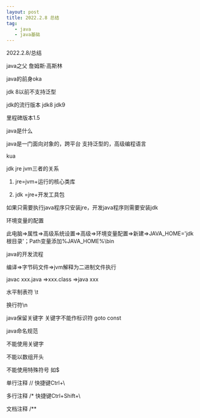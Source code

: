 ```yaml
---
layout: post
title: 2022.2.8 总结
tag: 
   - java
   - java基础
---
```




2022.2.8/总结

java之父 詹姆斯·高斯林

java的前身oka 

jdk 8以前不支持泛型

jdk的流行版本 jdk8 jdk9

里程碑版本1.5

java是什么

java是一门面向对象的，跨平台 支持泛型的，高级编程语言

kua

jdk jre jvm三者的关系

1. jre=jvm+运行的核心类库

2. jdk =jre+开发工具包

如果只需要执行java程序只安装jre，开发java程序则需要安装jdk

环境变量的配置

此电脑=>属性=>高级系统设置=>高级=>环境变量配置=>新建=>JAVA_HOME='jdk根目录'；Path变量添加%JAVA_HOME%\bin

java的开发流程

编译=>字节码文件=>jvm解释为二进制文件执行

javac xxx.java =>xxx.class =>java xxx



 水平制表符  \t 

换行符\n

java保留关键字 关键字不能作标识符
goto const  

java命名规范

不能使用关键字

不能以数组开头

不能使用特殊符号 如$

单行注释	// 快捷键Ctrl+\

多行注释	/* 快捷键Ctrl+Shift+\

文档注释	/** 



